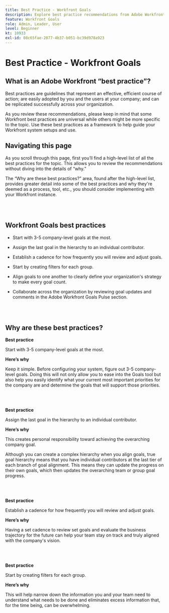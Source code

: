 ```yaml
---
title: Best Practice - Workfront Goals
description: Explore best practice recommendations from Adobe Workfront experts about setting up, managing, and using Workfront Goals.
feature: Workfront Goals
role: Admin, Leader, User
level: Beginner
kt: 10933
exl-id: 08c65fae-2077-4b37-b051-bc39d978a923
---
```

# Best Practice - Workfront Goals

## What is an Adobe Workfront “best practice”? 

Best practices are guidelines that represent an effective, efficient course of action; are easily adopted by you and the users at your company; and can be replicated successfully across your organization. 

As you review these recommendations, please keep in mind that some Workfront best practices are universal while others might be more specific to the topic. Use these best practices as a framework to help guide your Workfront system setups and use.

## Navigating this page 

As you scroll through this page, first you’ll find a high-level list of all the best practices for the topic. This allows you to review the recommendations without diving into the details of “why.” 

The “Why are these best practices?” area, found after the high-level list, provides greater detail into some of the best practices and why they're deemed as a process, tool, etc., you should consider implementing with your Workfront instance. 

</br>
</br>


## Workfront Goals best practices 

* Start with 3-5 company-level goals at the most. 

* Assign the last goal in the hierarchy to an individual contributor. 

* Establish a cadence for how frequently you will review and adjust goals. 

* Start by creating filters for each group. 

* Align goals to one another to clearly define your organization's strategy to make every goal count.

* Collaborate across the organization by reviewing goal updates and comments in the Adobe Workfront Goals Pulse section. 

</br>
</br>

## Why are these best practices? 

**Best practice**

Start with 3-5 company-level goals at the most. 



**Here’s why**

Keep it simple. Before configuring your system, figure out 3-5 company-level goals. Doing this will not only allow you to ease into the Goals tool but also help you easily identify what your current most important priorities for the company are and determine the goals that will support those priorities. 

</br>
</br>

**Best practice**

Assign the last goal in the hierarchy to an individual contributor. 



**Here’s why**

This creates personal responsibility toward achieving the overarching company goal.



Although you can create a complex hierarchy when you align goals, true goal hierarchy means that you have individual contributors at the last tier of each branch of goal alignment. This means they can update the progress on their own goals, which then updates the overarching team or group goal progress.

</br>
</br>


**Best practice**

Establish a cadence for how frequently you will review and adjust goals. 



**Here’s why**
 
Having a set cadence to review set goals and evaluate the business trajectory for the future can help your team stay on track and truly aligned with the company's vision. 


</br>
</br>

**Best practice**

Start by creating filters for each group.



**Here’s why**

This will help narrow down the information you and your team need to understand what needs to be done and eliminates excess information that, for the time being, can be overwhelming.
